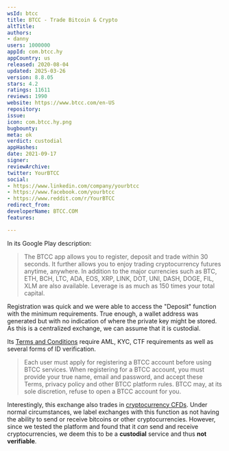 ```yaml
---
wsId: btcc
title: BTCC - Trade Bitcoin & Crypto
altTitle: 
authors:
- danny
users: 1000000
appId: com.btcc.hy
appCountry: us
released: 2020-08-04
updated: 2025-03-26
version: 8.8.05
stars: 4.2
ratings: 11611
reviews: 1990
website: https://www.btcc.com/en-US
repository: 
issue: 
icon: com.btcc.hy.png
bugbounty: 
meta: ok
verdict: custodial
appHashes: 
date: 2021-09-17
signer: 
reviewArchive: 
twitter: YourBTCC
social:
- https://www.linkedin.com/company/yourbtcc
- https://www.facebook.com/yourbtcc
- https://www.reddit.com/r/YourBTCC
redirect_from: 
developerName: BTCC.COM
features: 

---
```


In its Google Play description:

>The BTCC app allows you to register, deposit and trade within 30 seconds. It further allows you to enjoy trading cryptocurrency futures anytime, anywhere.
In addition to the major currencies such as BTC, ETH, BCH, LTC, ADA, EOS, XRP,
LINK, DOT, UNI, DASH, DOGE, FIL, XLM are also available. Leverage is as much as 150 times your total capital.

Registration was quick and we were able to access the "Deposit" function with the minimum requirements. True enough, a wallet address was generated but with no indication of where the private key might be stored. As this is a centralized exchange, we can assume that it is custodial.

Its [Terms and Conditions](https://www.btcc.com/detail/142638.html) require AML, KYC, CTF requirements as well as several forms of ID verification. 

>Each user must apply for registering a BTCC account before using BTCC services. When registering for a BTCC account, you must provide your true name, email and password, and accept these Terms, privacy policy and other BTCC platform rules. BTCC may, at its sole discretion, refuse to open a BTCC account for you.

Interestingly, this exchange also trades in [cryptocurrency CFDs](https://www.btcc.com/blog/trade-cryptocurrency-with-cfds/). Under normal circumstances, we label exchanges with this function as not having the ability to send or receive bitcoins or other cryptocurrencies. However, since we tested the platform and found that it *can* send and receive cryptocurrencies, we deem this to be a **custodial** service and thus **not verifiable**.